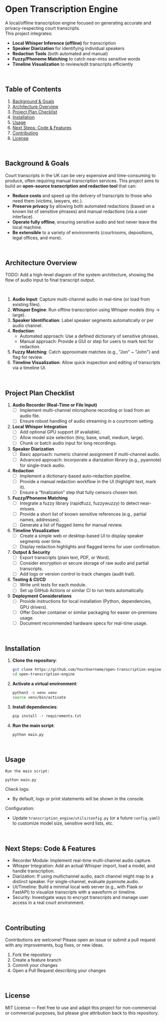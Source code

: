# Open Transcription Engine

A local/offline transcription engine focused on generating accurate and privacy-respecting court transcripts.  
This project integrates:
- **Local Whisper Inference (offline)** for transcription
- **Speaker Diarization** for identifying individual speakers
- **Redaction Tools** (both automated and manual)
- **Fuzzy/Phoneme Matching** to catch near-miss sensitive words
- **Timeline Visualization** to review/edit transcripts efficiently

<br/>

## Table of Contents

1. [Background & Goals](#background--goals)  
2. [Architecture Overview](#architecture-overview)  
3. [Project Plan Checklist](#project-plan-checklist)  
4. [Installation](#installation)  
5. [Usage](#usage)  
6. [Next Steps: Code & Features](#next-steps-code--features)  
7. [Contributing](#contributing)  
8. [License](#license)

<br/>

## Background & Goals

Court transcripts in the UK can be very expensive and time-consuming to produce, often requiring manual transcription services. This project aims to build an **open-source transcription and redaction tool** that can:

- **Reduce costs** and speed up the delivery of transcripts to those who need them (victims, lawyers, etc.).
- **Preserve privacy** by allowing both automated redactions (based on a known list of sensitive phrases) and manual redactions (via a user interface).
- **Operate fully offline**, ensuring sensitive audio and text never leave the local machine.
- **Be extensible** to a variety of environments (courtrooms, depositions, legal offices, and more).

<br/>

## Architecture Overview

TODO: Add a high-level diagram of the system architecture, showing the flow of audio input to final transcript output.

<br/>


1. **Audio Input**: Capture multi-channel audio in real-time (or load from existing files).  
2. **Whisper Engine**: Run offline transcription using Whisper models (tiny → large).  
3. **Speaker Identification**: Label speaker segments automatically or per audio channel.  
4. **Redaction**:  
   - Automated approach: Use a defined dictionary of sensitive phrases.  
   - Manual approach: Provide a GUI or step for users to mark text for redaction.  
5. **Fuzzy Matching**: Catch approximate matches (e.g., "Jon" ~ "John") and flag for review.  
6. **Timeline Visualization**: Allow quick inspection and editing of transcripts via a timeline UI.  

<br/>

## Project Plan Checklist

1. **Audio Recorder (Real-Time or File Input)**
   - [ ] Implement multi-channel microphone recording or load from an audio file.  
   - [ ] Ensure robust handling of audio streaming in a courtroom setting.  

2. **Local Whisper Integration**
   - [ ] Add optional GPU support (if available).  
   - [ ] Allow model size selection (tiny, base, small, medium, large).  
   - [ ] Chunk or batch audio input for long recordings.  

3. **Speaker Diarization**
   - [ ] Basic approach: numeric channel assignment if multi-channel audio.  
   - [ ] Advanced approach: incorporate a diarization library (e.g., pyannote) for single-track audio.  

4. **Redaction**
   - [ ] Implement a dictionary-based auto-redaction pipeline.  
   - [ ] Provide a manual redaction workflow in the UI (highlight text, mark it).  
   - [ ] Ensure a “finalization” step that fully censors chosen text.  

5. **Fuzzy/Phoneme Matching**
   - [ ] Integrate a fuzzy library (rapidfuzz, fuzzywuzzy) to detect near-misses.  
   - [ ] Provide a short list of known sensitive references (e.g., partial names, addresses).  
   - [ ] Generate a list of flagged items for manual review.  

6. **Timeline Visualization**
   - [ ] Create a simple web or desktop-based UI to display speaker segments over time.  
   - [ ] Display redaction highlights and flagged terms for user confirmation.  

7. **Output & Security**
   - [ ] Export transcripts (plain text, PDF, or Word).  
   - [ ] Consider encryption or secure storage of raw audio and partial transcripts.  
   - [ ] Add logs or version control to track changes (audit trail).  

8. **Testing & CI/CD**
   - [ ] Write unit tests for each module.  
   - [ ] Set up GitHub Actions or similar CI to run tests automatically.  

9. **Deployment Considerations**
   - [ ] Provide instructions for local installation (Python, dependencies, GPU drivers).  
   - [ ] Offer Docker container or similar packaging for easier on-premises usage.  
   - [ ] Document recommended hardware specs for real-time usage.  

<br/>

## Installation

1. **Clone the repository**:
   ```bash
   git clone https://github.com/YourUsername/open-transcription-engine.git
   cd open-transcription-engine
    ```
2. **Activate a virtual environment**:
   ```bash
   python3 -m venv venv
   source venv/bin/activate
    ```
3. **Install dependencies**:
    ```bash
    pip install -r requirements.txt
     ```
4. **Run the main script**:
    ```bash
    python main.py
     ```

<br/>

## Usage

    Run the main script:

```bash
python main.py
```


Check logs: 
- By default, logs or print statements will be shown in the console.

Configuration:
- Update `transcription_engine/utils/config.py` (or a future `config.yaml`) to customize model size, sensitive word lists, etc.

<br/>

## Next Steps: Code & Features

- Recorder Module: Implement real-time multi-channel audio capture.
- Whisper Integration: Add an actual Whisper import, load a model, and handle transcription.
- Diarization: If using multichannel audio, each channel might map to a distinct speaker. For single-channel, evaluate pyannote.audio.
- UI/Timeline: Build a minimal local web server (e.g., with Flask or FastAPI) to visualize transcripts with a waveform or timeline.
- Security: Investigate ways to encrypt transcripts and manage user access in a real court environment.

<br/>

## Contributing

Contributions are welcome! Please open an issue or submit a pull request with any improvements, bug fixes, or new ideas.

1. Fork the repository
2. Create a feature branch
3. Commit your changes
4. Open a Pull Request describing your changes

<br/>

## License

MIT License — Feel free to use and adapt this project for non-commercial or commercial purposes, but please give attribution back to this repository.

<br/>